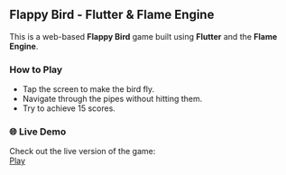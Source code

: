 
## Flappy Bird - Flutter & Flame Engine

This is a web-based **Flappy Bird** game built using **Flutter** and the **Flame Engine**.

### How to Play

- Tap the screen to make the bird fly.
- Navigate through the pipes without hitting them.
- Try to achieve 15 scores.

### 🌐 Live Demo

Check out the live version of the game:  
[Play](https://thisisdara.github.io/FlappyBird-on-Flame-Engine/)
